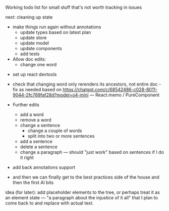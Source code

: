 Working todo list for small stuff that's not worth tracking in issues

next: cleaning up state
- make things run again without annotations
    + update types based on latest plan
    + update store
    + update model
    + update components
    - add tests
- Allow doc edits:
    - change one word
+ set up react devtools
 - check that changing word only rerenders its ancestors, not entire doc
        - fix as needed based on https://chatgpt.com/c/68542486-c028-8011-9044-2fc769faf28d?model=o4-mini — React.memo / PureComponent
- Further edits
    - add a word
    - remove a word
    - change a sentence
        - change a couple of words
        - split into two or more sentences
    - add a sentence
    - delete a sentence
    - change a paragraph — should "just work" based on sentences if I do it right

- add back annotations support

- and then we can finally get to the best practices side of the house and then the first AI bits


idea (for later): add placeholder elements to the tree, or perhaps treat it as an element state — "a paragraph about the injustice of it all" that I plan to come back to and replace with actual text. 


